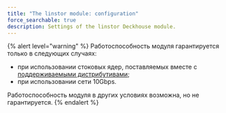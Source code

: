```yaml
---
title: "The linstor module: configuration"
force_searchable: true
description: Settings of the linstor Deckhouse module.
---
```


{% alert level="warning" %}
Работоспособность модуля гарантируется только в следующих случаях:
- при использовании стоковых ядер, поставляемых вместе с [поддерживаемыми дистрибутивами](../../supported_versions.html#linux);
- при использовании сети 10Gbps.

Работоспособность модуля в других условиях возможна, но не гарантируется.
{% endalert %}

<!-- SCHEMA -->
